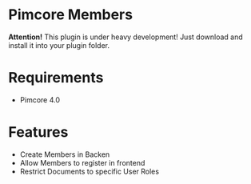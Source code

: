 # Pimcore Members

**Attention!** This plugin is under heavy development!
Just download and install it into your plugin folder.

# Requirements
* Pimcore 4.0

# Features
* Create Members in Backen
* Allow Members to register in frontend
* Restrict Documents to specific User Roles